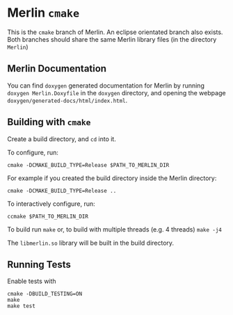 # Merlin `cmake`

This is the `cmake` branch of Merlin. An eclipse orientated branch also exists. Both branches should share the same Merlin library files (in the directory `Merlin`)

## Merlin Documentation

You can find `doxygen` generated documentation for Merlin by running `doxygen Merlin.Doxyfile` in the `doxygen` directory, and opening the webpage `doxygen/generated-docs/html/index.html`.  

## Building with `cmake`

Create a build directory, and `cd` into it.

To configure, run:

    cmake -DCMAKE_BUILD_TYPE=Release $PATH_TO_MERLIN_DIR

For example if you created the build directory inside the Merlin directory:

    cmake -DCMAKE_BUILD_TYPE=Release ..

To interactively configure, run:

    ccmake $PATH_TO_MERLIN_DIR

To build run `make` or, to build with multiple threads (e.g. 4 threads)
`make -j4`


The `libmerlin.so` library will be built in the build directory.

## Running Tests

Enable tests with

    cmake -DBUILD_TESTING=ON
    make
    make test








